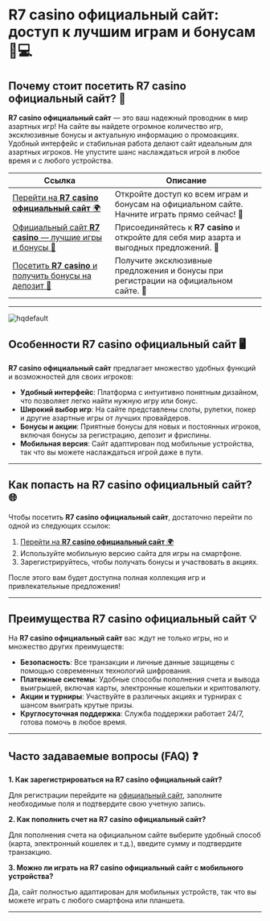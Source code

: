 # R7 casino официальный сайт: доступ к лучшим играм и бонусам 🎰💻

## Почему стоит посетить **R7 casino официальный сайт**? 🌟

**R7 casino официальный сайт** — это ваш надежный проводник в мир азартных игр! На сайте вы найдете огромное количество игр, эксклюзивные бонусы и актуальную информацию о промоакциях. Удобный интерфейс и стабильная работа делают сайт идеальным для азартных игроков. Не упустите шанс наслаждаться игрой в любое время и с любого устройства.

| Ссылка | Описание |
|--------|----------|
| [Перейти на **R7 casino официальный сайт** 🌍](https://brandplay.link/zPmNmTWG) | Откройте доступ ко всем играм и бонусам на официальном сайте. Начните играть прямо сейчас! 🎯 |
| [Официальный сайт **R7 casino** — лучшие игры и бонусы 💎](https://brandplay.link/zPmNmTWG) | Присоединяйтесь к **R7 casino** и откройте для себя мир азарта и выгодных предложений. 🎰 |
| [Посетить **R7 casino** и получить бонусы на депозит 💸](https://brandplay.link/zPmNmTWG) | Получите эксклюзивные предложения и бонусы при регистрации на официальном сайте. 🎉 |

---
![hqdefault](https://github.com/user-attachments/assets/73574049-9d74-49ba-8c77-35bb1ab49fac)

## Особенности **R7 casino официальный сайт** 🖥️

**R7 casino официальный сайт** предлагает множество удобных функций и возможностей для своих игроков:

- **Удобный интерфейс**: Платформа с интуитивно понятным дизайном, что позволяет легко найти нужную игру или бонус.
- **Широкий выбор игр**: На сайте представлены слоты, рулетки, покер и другие азартные игры от лучших провайдеров.
- **Бонусы и акции**: Приятные бонусы для новых и постоянных игроков, включая бонусы за регистрацию, депозит и фриспины.
- **Мобильная версия**: Сайт адаптирован под мобильные устройства, так что вы можете наслаждаться игрой даже в пути.

---

## Как попасть на **R7 casino официальный сайт**? 🌐

Чтобы посетить **R7 casino официальный сайт**, достаточно перейти по одной из следующих ссылок:

1. [Перейти на **R7 casino официальный сайт** 🌍](https://brandplay.link/zPmNmTWG)
2. Используйте мобильную версию сайта для игры на смартфоне.
3. Зарегистрируйтесь, чтобы получать бонусы и участвовать в акциях.

После этого вам будет доступна полная коллекция игр и привлекательные предложения!

---

## Преимущества **R7 casino официальный сайт** 💡

На **R7 casino официальный сайт** вас ждут не только игры, но и множество других преимуществ:

- **Безопасность**: Все транзакции и личные данные защищены с помощью современных технологий шифрования.
- **Платежные системы**: Удобные способы пополнения счета и вывода выигрышей, включая карты, электронные кошельки и криптовалюту.
- **Акции и турниры**: Участвуйте в различных акциях и турнирах с шансом выиграть крутые призы.
- **Круглосуточная поддержка**: Служба поддержки работает 24/7, готова помочь в любое время.

---

## Часто задаваемые вопросы (FAQ) ❓

**1. Как зарегистрироваться на **R7 casino официальный сайт**?**

Для регистрации перейдите на [официальный сайт](https://brandplay.link/zPmNmTWG), заполните необходимые поля и подтвердите свою учетную запись.

**2. Как пополнить счет на **R7 casino официальный сайт**?**

Для пополнения счета на официальном сайте выберите удобный способ (карта, электронный кошелек и т.д.), введите сумму и подтвердите транзакцию.

**3. Можно ли играть на **R7 casino официальный сайт** с мобильного устройства?**

Да, сайт полностью адаптирован для мобильных устройств, так что вы можете играть с любого смартфона или планшета.

---



